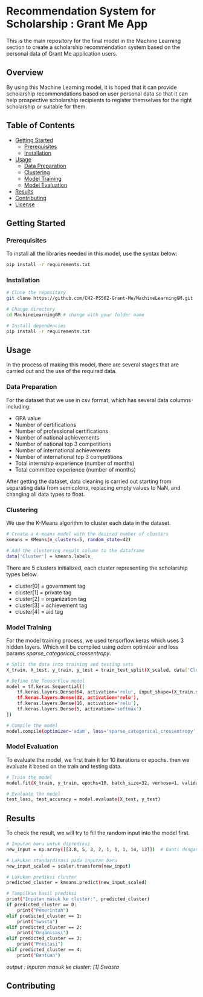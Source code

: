 # Recommendation System for Scholarship : Grant Me App
This is the main repository for the final model in the Machine Learning section to create a scholarship recommendation system based on the personal data of Grant Me application users.
## Overview
By using this Machine Learning model, it is hoped that it can provide scholarship recommendations based on user personal data so that it can help prospective scholarship recipients to register themselves for the right scholarship or suitable for them.

## Table of Contents

- [Getting Started](#getting-started)
  - [Prerequisites](#prerequisites)
  - [Installation](#installation)
- [Usage](#usage)
  - [Data Preparation](#data-preparation)
  - [Clustering](#clustering)
  - [Model Training](#model-training)
  - [Model Evaluation](#model-evaluation)
- [Results](#results)
- [Contributing](#contributing)
- [License](#license)

## Getting Started

### Prerequisites
To install all the libraries needed in this model, use the syntax below:
```bash
pip install -r requirements.txt
```
### Installation
```bash
# Clone the repository
git clone https://github.com/CH2-PS562-Grant-Me/MachineLearningGM.git

# Change directory
cd MachineLearningGM # change with your folder name

# Install dependencies
pip install -r requirements.txt
```
## Usage

In the process of making this model, there are several stages that are carried out and the use of the required data.

### Data Preparation
For the dataset that we use in csv format, which has several data columns including:
- GPA value
- Number of certifications
- Number of professional certifications
- Number of national achievements
- Number of national top 3 competitions
- Number of international achievements
- Number of international top 3 competitions
- Total internship experience (number of months)
- Total committee experience (number of months)

After getting the dataset, data cleaning is carried out starting from separating data from semicolons, replacing empty values to NaN, and changing all data types to float.

### Clustering
We use the K-Means algorithm to cluster each data in the dataset.
```bash
# Create a k-means model with the desired number of clusters
kmeans = KMeans(n_clusters=5, random_state=42)

# Add the clustering result column to the dataframe
data['Cluster'] = kmeans.labels_
```
There are 5 clusters initialized, each cluster representing the scholarship types below.
- cluster[0] = government tag
- cluster[1] = private tag
- cluster[2] = organization tag
- cluster[3] = achievement tag
- cluster[4] = aid tag

### Model Training
For the model training process, we used tensorflow.keras which uses 3 hidden layers. Which will be compiled using *adam* optimizer and loss params *sparse_categorical_crossentropy*.
```bash
# Split the data into training and testing sets
X_train, X_test, y_train, y_test = train_test_split(X_scaled, data['Cluster'], test_size=0.2, random_state=42)

# Define the TensorFlow model
model = tf.keras.Sequential([
    tf.keras.layers.Dense(64, activation='relu', input_shape=(X_train.shape[1],)),
    tf.keras.layers.Dense(32, activation='relu'),
    tf.keras.layers.Dense(16, activation='relu'),
    tf.keras.layers.Dense(5, activation='softmax')
])

# Compile the model
model.compile(optimizer='adam', loss='sparse_categorical_crossentropy', metrics=['accuracy'])
```
### Model Evaluation
To evaluate the model, we first train it for 10 iterations or epochs. then we evaluate it based on the train and testing data.
```bash
# Train the model
model.fit(X_train, y_train, epochs=10, batch_size=32, verbose=1, validation_data=(X_test, y_test))

# Evaluate the model
test_loss, test_accuracy = model.evaluate(X_test, y_test)
```
## Results
To check the result, we will try to fill the random input into the model first.
```bash
# Inputan baru untuk diprediksi
new_input = np.array([[3.8, 5, 3, 2, 1, 1, 1, 14, 13]])  # Ganti dengan inputan yang sesuai

# Lakukan standardisasi pada inputan baru
new_input_scaled = scaler.transform(new_input)

# Lakukan prediksi cluster
predicted_cluster = kmeans.predict(new_input_scaled)

# Tampilkan hasil prediksi
print("Inputan masuk ke cluster:", predicted_cluster)
if predicted_cluster == 0:
    print("Pemerintah")
elif predicted_cluster == 1:
    print("Swasta")
elif predicted_cluster == 2:
    print("Organisasi")
elif predicted_cluster == 3:
    print("Prestasi")
elif predicted_cluster == 4:
    print("Bantuan")
```
*output :* 
*Inputan masuk ke cluster: [1]
Swasta*

## Contributing

